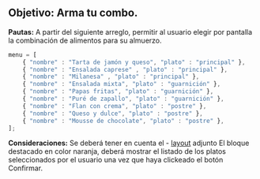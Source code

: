 ## Objetivo: Arma tu combo.

**Pautas:** A partir del siguiente arreglo, permitir al usuario elegir por pantalla la
combinación de alimentos para su almuerzo.
```js
menu = [
	{ "nombre" : "Tarta de jamón y queso", "plato" : "principal" },
	{ "nombre" : "Ensalada caprese" , "plato" : "principal" },
	{ "nombre" : "Milanesa" , "plato" : "principal" },
	{ "nombre" : "Ensalada mixta", "plato" : "guarnición" },
	{ "nombre" : "Papas fritas", "plato" : "guarnición" },
	{ "nombre" : "Puré de zapallo", "plato" : "guarnición" },
	{ "nombre" : "Flan con crema", "plato" : "postre" },
	{ "nombre" : "Queso y dulce", "plato" : "postre" },
	{ "nombre" : "Mousse de chocolate", "plato" : "postre" },
];
```

**Consideraciones:**
Se deberá tener en cuenta el - [layout](menuMockup.pdf) adjunto
El bloque destacado en color naranja, deberá mostrar el listado de los platos seleccionados por
el usuario una vez que haya clickeado el botón Confirmar.
